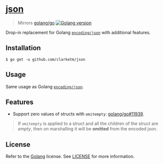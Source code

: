 # [json](https://godoc.org/github.com/clarketm/json)
> Mirrors [golang/go](https://github.com/golang/go) [![Golang version](https://img.shields.io/badge/go-1.12.7-green)](https://github.com/golang/go/releases/tag/go1.12.7)

Drop-in replacement for Golang [`encoding/json`](https://golang.org/pkg/encoding/json/) with additional features.

## Installation
```shell
$ go get -u github.com/clarketm/json
```

## Usage
Same usage as Golang [`encoding/json`](https://golang.org/pkg/encoding/json/).

## Features
- Support zero values of structs with `omitempty`: [golang/go#11939](https://github.com/golang/go/issues/11939).
> If `omitempty` is applied to a struct and all the children of the struct are *empty*, then on marshalling it will be **omitted** from the encoded json.

## License
Refer to the [Golang](https://github.com/golang/go/blob/master/LICENSE) license. See [LICENSE](LICENSE) for more information.
